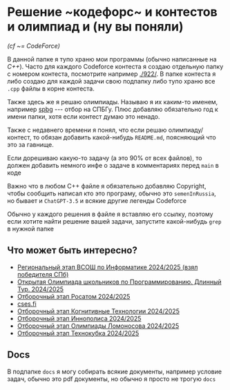 # Решение ~кодефорс~ и контестов и олимпиад и (ну вы поняли)

*(cf ~= CodeForce)*

В данной папке я тупо храню мои программы (обычно написанные на *C++*).  Часто для каждого Codeforce контеста я создаю отдельную папку с номером контеста, посмотрите например [./922/](922).  В папке контеста я либо создаю для каждой задачи свою подпапку либо тупо храню все `.cpp` файлы в корне контеста.

Также здесь же я решаю олимпиады.  Называю я их каким-то именем, например [spbg](spbg) --- отбор на СПБГу.  Плюс добавляю обязательно год к имени папки, хотя если контест думаю это ненадо.

Также с недавнего времени я понял, что если решаю олимпиаду/контест, то обязан добавить какой-нибудь `README.md`, поясняющий что это за гавнище.

Если дорешиваю какую-то задачу (а это 90% от всех файлов), то должен добавить немного инфе о задаче в комментариях перед `main` в коде

Важно что в любом C++ файле я обязательно добавляю Copyright, чтобы сообщить написал кто это програму, обычно это `semenInRussia`, но бывает и `ChatGPT-3.5` и всякие другие легенды Codeforce

Обычно у каждого решения в файле я вставляю его ссылку, поэтому если хотите найти решение вашей задачи, запустите какой-нибудь `grep` в нужной папке

## Что может быть интересно?

- [Региональный этап ВСОШ по Информатике 2024/2025 (взял победителя СПб)](./reg/2025/)
- [Открытая Олимпиада школьников по Программированию. Длинный Тур. 2024/2025](./inf-open/q2024/)
- [Отборочный этап Росатом 2024/2025](./atom/q2024/)
- [cses.fi](./cse)
- [Отборочный этап Когнитивные Технологии 2024/2025](./cog/q2024/)
- [Отборочный этап Иннополиса 2024/2025](./inno/q2024/)
- [Отборочный этап Олимпиады Ломоносова 2024/2025](./msu/q2024/)
- [Отборочный этап Технокубка 2024/2025](./msu/q2024/)


## Docs

В подпапке `docs` я могу собирать всякие документы, например условие задач, обычно это pdf документы, но обычно я просто не трогую `docs`

